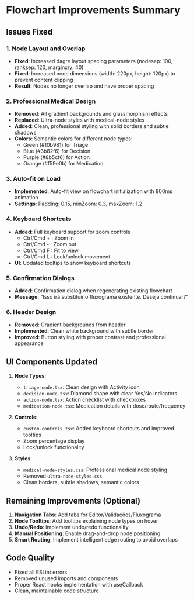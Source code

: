 # Flowchart Improvements Summary

## Issues Fixed

### 1. Node Layout and Overlap

- **Fixed**: Increased dagre layout spacing parameters (nodesep: 100, ranksep: 120, marginx/y: 40)
- **Fixed**: Increased node dimensions (width: 220px, height: 120px) to prevent content clipping
- **Result**: Nodes no longer overlap and have proper spacing

### 2. Professional Medical Design

- **Removed**: All gradient backgrounds and glassmorphism effects
- **Replaced**: Ultra-node styles with medical-node styles
- **Added**: Clean, professional styling with solid borders and subtle shadows
- **Colors**: Semantic colors for different node types:
  - Green (#10b981) for Triage
  - Blue (#3b82f6) for Decision
  - Purple (#8b5cf6) for Action
  - Orange (#f59e0b) for Medication

### 3. Auto-fit on Load

- **Implemented**: Auto-fit view on flowchart initialization with 800ms animation
- **Settings**: Padding: 0.15, minZoom: 0.3, maxZoom: 1.2

### 4. Keyboard Shortcuts

- **Added**: Full keyboard support for zoom controls
  - Ctrl/Cmd + : Zoom in
  - Ctrl/Cmd - : Zoom out
  - Ctrl/Cmd F : Fit to view
  - Ctrl/Cmd L : Lock/unlock movement
- **UI**: Updated tooltips to show keyboard shortcuts

### 5. Confirmation Dialogs

- **Added**: Confirmation dialog when regenerating existing flowchart
- **Message**: "Isso irá substituir o fluxograma existente. Deseja continuar?"

### 6. Header Design

- **Removed**: Gradient backgrounds from header
- **Implemented**: Clean white background with subtle border
- **Improved**: Button styling with proper contrast and professional appearance

## UI Components Updated

1. **Node Types**:

   - `triage-node.tsx`: Clean design with Activity icon
   - `decision-node.tsx`: Diamond shape with clear Yes/No indicators
   - `action-node.tsx`: Action checklist with checkboxes
   - `medication-node.tsx`: Medication details with dose/route/frequency

2. **Controls**:

   - `custom-controls.tsx`: Added keyboard shortcuts and improved tooltips
   - Zoom percentage display
   - Lock/unlock functionality

3. **Styles**:
   - `medical-node-styles.css`: Professional medical node styling
   - Removed `ultra-node-styles.css`
   - Clean borders, subtle shadows, semantic colors

## Remaining Improvements (Optional)

1. **Navigation Tabs**: Add tabs for Editor/Validações/Fluxograma
2. **Node Tooltips**: Add tooltips explaining node types on hover
3. **Undo/Redo**: Implement undo/redo functionality
4. **Manual Positioning**: Enable drag-and-drop node positioning
5. **Smart Routing**: Implement intelligent edge routing to avoid overlaps

## Code Quality

- Fixed all ESLint errors
- Removed unused imports and components
- Proper React hooks implementation with useCallback
- Clean, maintainable code structure
